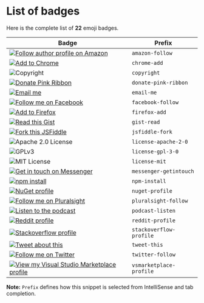 # List of badges

Here is the complete list of **22** emoji badges.

| Badge | Prefix |
|----|----|
|[![Follow author profile on Amazon](https://img.shields.io/static/v1.svg?label=Follow%20me%20on%20Amazon&message=📖&color=FF9900&logo=amazon&logoColor=white)](https://www.amazon.com/Michelle-Obama/e/B07B436TLF) | `amazon-follow` |
|[![Add to Chrome](https://img.shields.io/static/v1.svg?label=Add%20to&message=Chrome%20🧘)](https://chrome.google.com/webstore/detail/lastpass-free-password-ma/hdokiejnpimakedhajhdlcegeplioahd) | `chrome-add` |
|![Copyright](https://img.shields.io/static/v1.svg?label=My%20cool%20project%20©️%20&message=%202019%20Name&labelColor=informational&color=033450) | `copyright` |
|[![Donate Pink Ribbon](https://img.shields.io/static/v1.svg?label=Donate&message=🎗️&labelColor=e85494)](https://www.breastcancerfoundation.org.nz/) | `donate-pink-ribbon` |
|[![Email me](https://img.shields.io/static/v1.svg?label=Email%20me&labelColor=blueviolet&message=📧)](mailto:name@domain.com) | `email-me` |
|[![Follow me on Facebook](https://img.shields.io/static/v1.svg?label=Follow%20me&message=👋&logo=facebook&style=social)](https://www.facebook.com/zuck) | `facebook-follow` |
|[![Add to Firefox](https://img.shields.io/static/v1.svg?label=Add%20to&message=Firefox%20🦊&color=431a7f&labelColor=ff3129)](https://addons.mozilla.org/en-US/firefox/addon/grammarly-1/) | `firefox-add` |
|[![Read this Gist](https://img.shields.io/static/v1.svg?label=🦄%20read%20this%20&message=gist&labelColor=ff69b4&color=033450)](https://gist.github.com/mrbar42/ae111731906f958b396f30906004b3fa) | `gist-read` |
|[![Fork this JSFiddle](https://img.shields.io/static/v1.svg?label=🍴%20fork%20this&message=JSFiddle&labelColor=informational&color=033450)](http://jsfiddle.net/v3ayrduk/) | `jsfiddle-fork` |
|![Apache 2.0 License](https://img.shields.io/static/v1.svg?label=📃%20License&message=Apache-2.0&color=informational) | `license-apache-2-0` |
|![GPLv3](https://img.shields.io/static/v1.svg?label=📃%20License&message=GPL%20v3.0&color=informational) | `license-gpl-3-0` |
|![MIT License](https://img.shields.io/static/v1.svg?label=📜%20License&message=MIT&color=informational) | `license-mit` |
|[![Get in touch on Messenger](https://img.shields.io/static/v1.svg?label=Get%20in%20touch&message=🤙&logo=messenger&style=social)](https://m.me/clydedz) | `messenger-getintouch` |
|[![npm install](https://img.shields.io/static/v1.svg?label=Install%20chalk&message=🎁&logo=npm&style=social)](https://www.npmjs.com/package/chalk) | `npm-install` |
|[![NuGet profile](https://img.shields.io/static/v1.svg?label=nuget.org%20profile&message=🍬&color=004880&logo=nuget&logoColor=white)](https://www.nuget.org/profiles/newtonsoft) | `nuget-profile` |
|[![Follow me on Pluralsight](https://img.shields.io/static/v1.svg?label=Follow%20me%20on&labelColor=F15B2A&logo=pluralsight&logoColor=white&message=Pluralsight%20👍&color=2D2D2D)](https://www.pluralsight.com/authors/john-papa) | `pluralsight-follow` |
|[![Listen to the podcast](https://img.shields.io/static/v1.svg?label=%F0%9F%8E%A7%20Listen%20to%20the%20&message=podcast&labelColor=d83a0c&color=381206)](https://dcs.megaphone.fm/KM1909355062.mp3?key=08b1b80a1b7d75383e6da1a741aedfdb) | `podcast-listen` |
|[![Reddit profile](https://img.shields.io/static/v1.svg?label=I%27m%20on%20reddit&message=📣&logo=reddit&labelColor=171717&color=171717&logoColor=white)](https://www.reddit.com/user/poem_for_your_sprog) | `reddit-profile` |
|[![Stackoverflow profile](https://img.shields.io/static/v1.svg?label=Stackoverflow%20profile&message=😎&color=d6d6d6&logo=stackoverflow&labelColor=3a3a3a)](https://stackoverflow.com/users/22656/jon-skeet) | `stackoverflow-profile` |
|[![Tweet about this](https://img.shields.io/static/v1.svg?label=Tweet%20about%20this&message=🎵&color=blue&logo=twitter&style=social)](https://ctt.ac/5ET9U) | `tweet-this` |
|[![Follow me on Twitter](https://img.shields.io/static/v1.svg?label=Follow%20%40ProductHunt&message=🤙&color=red&logo=twitter&style=social)](https://twitter.com/ProductHunt) | `twitter-follow` |
|[![View my Visual Studio Marketplace profile](https://img.shields.io/static/v1.svg?label=View%20my%20VS%20Marketplace%20profile&labelColor=success&message=🎯&color=2D2D2D)](https://marketplace.visualstudio.com/publishers/clydedsouza) | `vsmarketplace-profile` |


**Note:** `Prefix` defines how this snippet is selected from IntelliSense and tab completion.